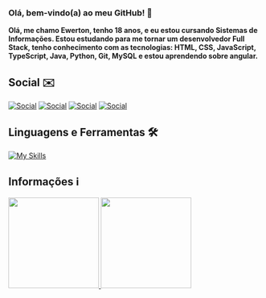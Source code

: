 ### Olá, bem-vindo(a) ao meu GitHub! 👋

**Olá, me chamo Ewerton, tenho 18 anos, e eu estou cursando Sistemas de Informações. Estou estudando para me tornar um desenvolvedor Full Stack, tenho conhecimento com as tecnologias: HTML, CSS, JavaScript, TypeScript, Java, Python, Git, MySQL e estou aprendendo sobre angular.**

## Social ✉️
[![Social](https://skillicons.dev/icons?i=discord)](https://discord.com/users/551374220953649181)
[![Social](https://skillicons.dev/icons?i=linkedin)](https://www.linkedin.com/in/ewertonlx?lipi=urn%3Ali%3Apage%3Ad_flagship3_profile_view_base_contact_details%3B%2BXvPf9gATIGyN6LLhOKcZw%3D%3D)
[![Social](https://skillicons.dev/icons?i=gmail)](mailto:ewerton123ofc@gmail.com)
[![Social](https://skillicons.dev/icons?i=x)](mailto:ewerton123ofc@gmail.com)

## Linguagens e Ferramentas 🛠️
[![My Skills](https://skillicons.dev/icons?i=html,css,js,ts,py,java,mongodb,git,vscode,notion,discord,discordjs)](https://skillicons.dev)
##

## Informações ℹ️
<div>
<a href="https://www.github.com/ewertonlx">
<img height="180em" src="https://github-readme-stats.vercel.app/api?username=ewertonlx&show_icons=true&theme=chartreuse-dark"/>
<img height="180em" src="https://github-readme-stats.vercel.app/api/top-langs/?username=ewertonlx&langs_count=8&layout=compact&theme=chartreuse-dark"/>
</div>
